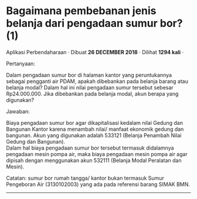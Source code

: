 Bagaimana pembebanan jenis belanja dari pengadaan sumur bor? (1)
================================================================

Aplikasi Perbendaharaan · Dibuat **26 DECEMBER 2018** · Dilihat **1294 kali** ·

Pertanyaan:  

Dalam pengadaan sumur bor di halaman kantor yang peruntukannya sebagai pengganti air PDAM, apakah dibebankan pada belanja barang atau belanja modal? Dalam hal ini nilai pengadaan sumur tersebut sebesar Rp24.000.000. Jika dibebankan pada belanja modal, akun berapa yang digunakan?

  

Jawaban:  

Biaya pengadaan sumur bor agar dikapitalisasi kedalam nilai Gedung dan Bangunan Kantor karena menambah nilai/ manfaat ekonomik gedung dan bangunan. Akun yang digunakan adalah 533121 (Belanja Penambah Nilai Gedung dan Bangunan).  
Dalam hal biaya pengadaan sumur bor tersebut termasuk didalamnya pengadaan mesin pompa air, maka biaya pengadaan mesin pompa air agar dipisah dengan menggunakan akun 532111 (Belanja Modal Peralatan dan Mesin).  
  
Catatan: sumur bor rumah tangga/ kantor bukan termasuk Sumur Pengeboran Air (3130102003) yang ada pada referensi barang SIMAK BMN.  

  
  
  

* * *